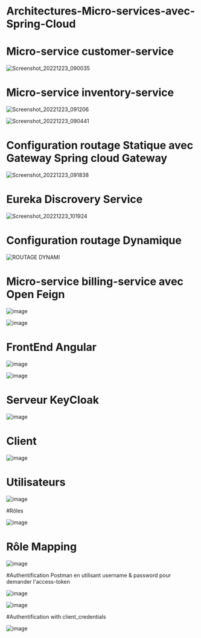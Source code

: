# Architectures-Micro-services-avec-Spring-Cloud

# Micro-service customer-service

![Screenshot_20221223_090035](https://user-images.githubusercontent.com/101798685/209436310-a65b021a-682f-484a-8348-1c241b334ad2.png)

# Micro-service inventory-service

![Screenshot_20221223_091206](https://user-images.githubusercontent.com/101798685/209436323-25c9b874-04db-4aa2-a86d-940edf189b65.png)

![Screenshot_20221223_090441](https://user-images.githubusercontent.com/101798685/209436329-915d8a29-373d-45a1-a460-2db3bab2604a.png)

# Configuration routage Statique avec Gateway Spring cloud Gateway
 
 ![Screenshot_20221223_091838](https://user-images.githubusercontent.com/101798685/209436345-6859bec0-6f71-4fa8-a728-f2b8734164b0.png)

# Eureka Discrovery Service

![Screenshot_20221223_101924](https://user-images.githubusercontent.com/101798685/209436371-67bab43c-eeff-4cff-bbca-9148ee27be86.png)

# Configuration routage Dynamique

![ROUTAGE DYNAMI](https://user-images.githubusercontent.com/101798685/209436395-eedbceed-6608-41eb-bc9e-55566ffd2835.png)

# Micro-service billing-service avec Open Feign

![image](https://user-images.githubusercontent.com/101798685/209436422-41091c1d-72d9-4df0-8532-da9f451b334a.png)

![image](https://user-images.githubusercontent.com/101798685/209436427-7042be3d-7afa-4b95-9a6c-4788c1b626b8.png)

# FrontEnd Angular

![image](https://user-images.githubusercontent.com/101798685/209436456-3e84afe4-8bed-4340-ac54-07cea7112358.png)

![image](https://user-images.githubusercontent.com/101798685/209436464-d4fbcbb9-805b-4624-9ef8-2fc6e9941cdf.png)

# Serveur KeyCloak

![image](https://user-images.githubusercontent.com/101798685/213417263-26dd2f22-24ab-4648-a2d2-333c1846d6dc.png)

# Client

![image](https://user-images.githubusercontent.com/101798685/213417495-940bdb01-41dd-4773-bf65-a3fdfb3b9ed4.png)

# Utilisateurs

![image](https://user-images.githubusercontent.com/101798685/213417741-2ecbfaac-2501-45b0-8ed6-2d43bc8c3ddf.png)

#Rôles

![image](https://user-images.githubusercontent.com/101798685/213417838-667c170a-c17e-4cac-a296-820325e522f2.png)

# Rôle Mapping

![image](https://user-images.githubusercontent.com/101798685/213418238-12745e0c-7933-41ec-9e1a-2ecd4187fe1e.png)

#Authentification Postman en utilisant username & password pour demander l'access-token

![image](https://user-images.githubusercontent.com/101798685/213418334-5c219fe2-a272-4c7c-a911-a43fb6da5f70.png)


![image](https://user-images.githubusercontent.com/101798685/213419194-f64f034d-2ef9-498f-8764-bf5e1843076a.png)

#Authentification with client_credentials

![image](https://user-images.githubusercontent.com/101798685/213423856-8ec35c82-4e46-4963-878b-753e128f2a2c.png)



